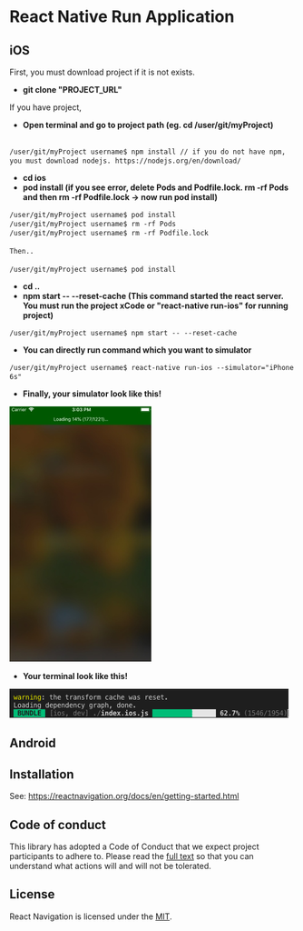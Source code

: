 # React Native Run Application

## iOS

First, you must download project if it is not exists.
*  **git clone "PROJECT_URL"**

If you have project,
* **Open terminal and go to project path (eg. cd /user/git/myProject)**
```

/user/git/myProject username$ npm install // if you do not have npm, you must download nodejs. https://nodejs.org/en/download/
``` 
* **cd ios**
* **pod install (if you see error, delete Pods and Podfile.lock. rm -rf Pods and then rm -rf Podfile.lock -> now run pod install)**
```
/user/git/myProject username$ pod install
/user/git/myProject username$ rm -rf Pods
/user/git/myProject username$ rm -rf Podfile.lock

Then..

/user/git/myProject username$ pod install
``` 
* **cd ..**
* **npm start -- --reset-cache (This command started the react server. You must run the project xCode or "react-native run-ios" for running project)**
```
/user/git/myProject username$ npm start -- --reset-cache 
``` 
* **You can directly run command which you want to simulator**
```
/user/git/myProject username$ react-native run-ios --simulator="iPhone 6s"
``` 

* **Finally, your simulator look like this!**

![](https://raw.githubusercontent.com/ogedaysunar/react-native-run-applicaton/master/images/phoneBundle.jpg)

* **Your terminal look like this!**

![](https://raw.githubusercontent.com/ogedaysunar/react-native-run-applicaton/master/images/terminaBundle.png)


## Android


## Installation

See: https://reactnavigation.org/docs/en/getting-started.html

## Code of conduct

This library has adopted a Code of Conduct that we expect project participants to adhere to. Please read the [full text](https://github.com/react-community/react-navigation/blob/master/CODE_OF_CONDUCT.md) so that you can understand what actions will and will not be tolerated.

## License

React Navigation is licensed under the [MIT](https://github.com/react-community/react-navigation/blob/master/LICENSE).
